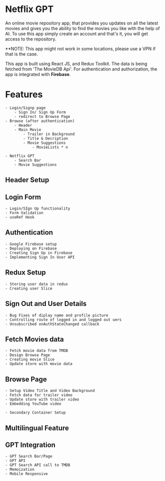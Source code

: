 # Netflix GPT

An online movie repository app, that provides you updates on all the latest movies and gives you the ability to find the movies you like with the help of AI. To use this app simply create an account and that's it, you will get access to the repository. 

**NOTE: This app might not work in some locations, please use a VPN if that is the case.

This app is built using React JS, and Redux Toolkit. The data is being fetched from 'The MovieDB Api'. For authentication and authorization, the app is integrated with **Firebase**.

# Features

    - Login/Signp page
        - Sign In/ Sign Up Form
        - redirect to Browse Page
    - Browse (after authentication)
        - Header
        - Main Movie
            - Trailer in Background
            - Title & Decription
            - Movie Suggestions
                - MovieLists * n

    - Netflix GPT
        - Search Bar
        - Movie Suggestions

## Header Setup

## Login Form

    - Login/SIgn Up functionality
    - Form Validation
    - useRef Hook

## Authentication

    - Google Firebase setup
    - Deploying on Firebase
    - Creating Sign Up in Firebase
    - Implementing Sign In User API

## Redux Setup

    - Storing user data in redux
    - Creating user Slice

## Sign Out and User Details

    - Bug Fixes of diplay name and profile picture
    - Controlling route of logged in and logged out uers
    - Unsubscribed onAuthStateChanged callback

## Fetch Movies data

    - Fetch movie data from TMDB
    - Design Browse Page
    - Creating movie Slice
    - Update store with movie data

## Browse Page

    - Setup Video Title and Video Background
    - Fetch data for trailer video
    - Update store with trailer video
    - Embedding YouTube video

    - Secondary Container Setup

## Multilingual Feature

## GPT Integration

    - GPT Search Bar/Page
    - GPT API
    - GPT Search API call to TMDB
    - Memoization
    - Mobile Responsive
